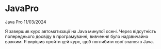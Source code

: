 # JavaPro
Java Pro 11/03/2024

Я завершив курс автоматизації на Java минулої осені. Через відсутність попереднього досвіду в програмуванні, вивчення було надзвичайно важким. Я вирішив пройти цей курс, щоб поглибити свої знання з Java.
